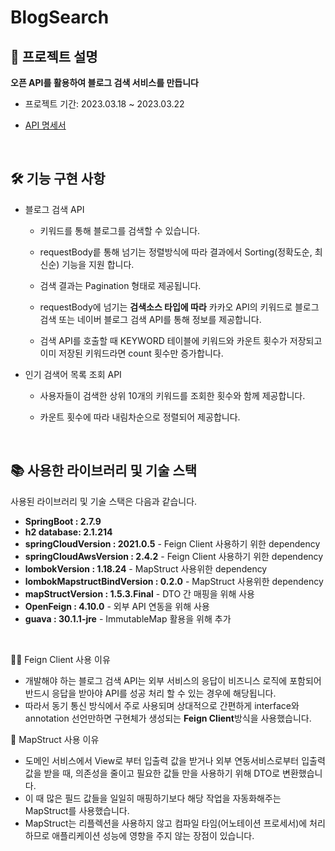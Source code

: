 # BlogSearch


## :information_desk_person: 프로젝트 설명

<b> 오픈 API를 활용하여 블로그 검색 서비스를 만듭니다 </b> 

* 프로젝트 기간: 2023.03.18 ~ 2023.03.22

* [API 명세서](https://www.notion.so/db9403a0f49d43cbbb70a8de9930415b?pvs=4)</b>

<br>

## 🛠 기능 구현 사항

  - 블로그 검색 API 
    - 키워드를 통해 블로그를 검색할 수 있습니다.
  
    - requestBody릍 통해 넘기는 정렬방식에 따라 결과에서 Sorting(정확도순, 최신순) 기능을 지원 합니다.
  
    - 검색 결과는 Pagination 형태로 제공됩니다.
  
    - requestBody에 넘기는 **검색소스 타입에 따라** 카카오 API의 키워드로 블로그 검색 또는 네이버 블로그 검색 API를 통해 정보를 제공합니다.
    
    - 검색 API를 호출할 때 KEYWORD 테이블에 키워드와 카운트 횟수가 저장되고 이미 저장된 키워드라면 count 횟수만 증가합니다.
  
 - 인기 검색어 목록 조회 API
    - 사용자들이 검색한 상위 10개의 키워드를 조회한 횟수와 함께 제공합니다. 
    
    - 카운트 횟수에 따라 내림차순으로 정렬되어 제공합니다.



<br>

## 📚 사용한 라이브러리 및 기술 스택

사용된 라이브러리 및 기술 스택은 다음과 같습니다.

- **SpringBoot : 2.7.9**
- **h2 database: 2.1.214**
- **springCloudVersion : 2021.0.5** - Feign Client 사용하기 위한 dependency
- **springCloudAwsVersion : 2.4.2** - Feign Client 사용하기 위한 dependency
- **lombokVersion : 1.18.24** - MapStruct 사용위한 dependency
- **lombokMapstructBindVersion : 0.2.0** - MapStruct 사용위한 dependency
- **mapStructVersion : 1.5.3.Final** - DTO 간 매핑을 위해 사용
- **OpenFeign : 4.10.0** - 외부 API 연동을 위해 사용
- **guava : 30.1.1-jre** - ImmutableMap 활용을 위해 추가

<br>

🙋‍♂️ Feign Client  사용 이유

- 개발해야 하는 블로그 검색 API는 외부 서비스의 응답이 비즈니스 로직에 포함되어 반드시 응답을 받아야 API를 성공 처리 할 수 있는 경우에 해당됩니다.
- 따라서 동기 통신 방식에서 주로 사용되며 상대적으로 간편하게 interface와 annotation 선언만하면 구현체가 생성되는 **Feign Client**방식을 사용했습니다.

🙋‍ MapStruct 사용 이유 

- 도메인 서비스에서 View로 부터 입출력 값을 받거나 외부 연동서비스로부터 입출력 값을 받을 때, 의존성을 줄이고 필요한 값들 만을 사용하기 위해 DTO로 변환했습니다.
- 이 때 많은 필드 값들을 일일히 매핑하기보다 해당 작업을 자동화해주는 MapStruct를 사용했습니다.
- MapStruct는 리플렉션을 사용하지 않고 컴파일 타임(어노테이션 프로세서)에 처리하므로 애플리케이션 성능에 영향을 주지 않는 장점이 있습니다.
